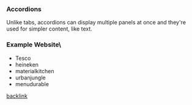 ### Accordions

Unlike tabs, accordions can display multiple panels at once and they're used for simpler content, like text.

### Example Website\
 - Tesco
 - heineken
 - materialkitchen
 - urbanjungle
 - menudurable

[backlink](./Web-Design.md)